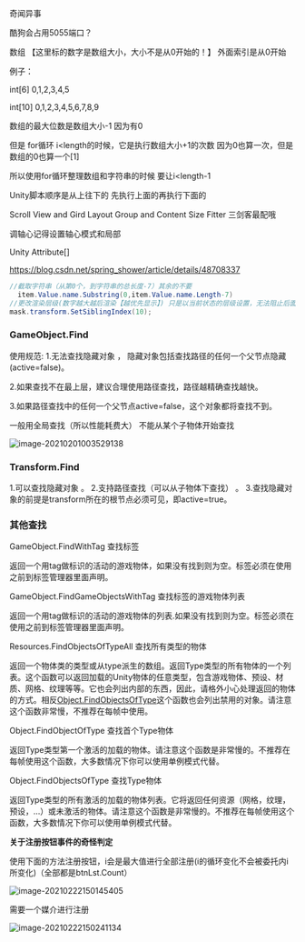 奇闻异事

酷狗会占用5055端口？

数组 【这里标的数字是数组大小，大小不是从0开始的！】 外面索引是从0开始

例子：

int[6] 0,1,2,3,4,5

int[10] 0,1,2,3,4,5,6,7,8,9

数组的最大位数是数组大小-1 因为有0

但是  for循环 i<length的时候，它是执行数组大小+1的次数  因为0也算一次，但是数组的0也算一个[1]

所以使用for循环整理数组和字符串的时候 要让i<length-1



Unity脚本顺序是从上往下的 先执行上面的再执行下面的

Scroll View  and  Gird Layout Group and Content Size Fitter 三剑客最配哦

调轴心记得设置轴心模式和局部

Unity Attribute[]

https://blog.csdn.net/spring_shower/article/details/48708337

```c#
//截取字符串（从第0个，到字符串的总长度-7）其余的不要
  item.Value.name.Substring(0,item.Value.name.Length-7)  
//更改渲染层级(数字越大越后渲染【越优先显示】) 只是以当前状态的层级设置，无法阻止后面生成的UI覆盖，后面有UI生成的话需要再次设置
mask.transform.SetSiblingIndex(10);
```

### GameObject.Find

使用规范: 
1.无法查找隐藏对象 ，
隐藏对象包括查找路径的任何一个父节点隐藏(active=false)。

2.如果查找不在最上层，建议合理使用路径查找，路径越精确查找越快。

3.如果路径查找中的任何一个父节点active=false，这个对象都将查找不到。

一般用全局查找（所以性能耗费大） 不能从某个子物体开始查找

![image-20210201003529138](D:\Work\StudyNote\image\image-20210201003529138.png)



### **Transform.Find**

1.可以查找隐藏对象 。
2.支持路径查找（可以从子物体下查找） 。
3.查找隐藏对象的前提是transform所在的根节点必须可见，即active=true。

### **其他查找**

GameObject.FindWithTag  查找标签

返回一个用tag做标识的活动的游戏物体，如果没有找到则为空。标签必须在使用之前到标签管理器里面声明。

GameObject.FindGameObjectsWithTag  查找标签的游戏物体列表

返回一个用tag做标识的活动的游戏物体的列表.如果没有找到则为空。标签必须在使用之前到标签管理器里面声明。

Resources.FindObjectsOfTypeAll   查找所有类型的物体 

返回一个物体类的类型或从type派生的数组。返回Type类型的所有物体的一个列表。这个函数可以返回加载的Unity物体的任意类型，包含游戏物体、预设、材质、网格、纹理等等。它也会列出内部的东西，因此，请格外小心处理返回的物体的方式。相反[Object.FindObjectsOfType](http://www.ceeger.com/Script/Object/Object.FindObjectsOfType.html)这个函数也会列出禁用的对象。请注意这个函数非常慢，不推荐在每帧中使用。

Object.FindObjectOfType  查找首个Type物体 

返回Type类型第一个激活的加载的物体。请注意这个函数是非常慢的。不推荐在每帧使用这个函数，大多数情况下你可以使用单例模式代替。

Object.FindObjectsOfType   查找Type物体

返回Type类型的所有激活的加载的物体列表。它将返回任何资源（网格，纹理，预设，...）或未激活的物体。请注意这个函数是非常慢的。不推荐在每帧使用这个函数，大多数情况下你可以使用单例模式代替。



**关于注册按钮事件的奇怪判定**

使用下面的方法注册按钮，i会是最大值进行全部注册(i的循环变化不会被委托内i所变化)（全部都是btnLst.Count）

![image-20210222150145405](D:\Work\StudyNote\image\image-20210222150145405.png)

需要一个媒介进行注册

![image-20210222150241134](D:\Work\StudyNote\image\image-20210222150241134.png)